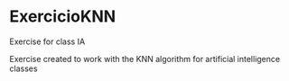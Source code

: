 # ExercicioKNN
Exercise for class IA

Exercise created to work with the KNN algorithm for artificial intelligence classes

